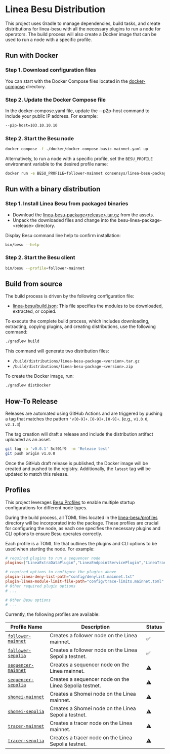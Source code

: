 # Linea Besu Distribution

This project uses Gradle to manage dependencies, build tasks, and create distributions for linea-besu with 
all the necessary plugins to run a node for operators. The build process will also create a Docker image that can be 
used to run a node with a specific profile.

## Run with Docker

### Step 1. Download configuration files

You can start with the Docker Compose files located in the [docker-compose](https://github.com/Consensys/linea-besu-package/tree/main/docker) directory.

### Step 2. Update the Docker Compose file
In the docker-compose.yaml file, update the --p2p-host command to include your public IP address. For example:
```sh
--p2p-host=103.10.10.10
```

### Step 2. Start the Besu node
```sh
docker compose -f ./docker/docker-compose-basic-mainnet.yaml up
```
Alternatively, to run a node with a specific profile, set the `BESU_PROFILE` environment variable to the desired profile name:

```sh
docker run -e BESU_PROFILE=follower-mainnet consensys/linea-besu-package:latest
```

## Run with a binary distribution

### Step 1. Install Linea Besu from packaged binaries
*  Download the [linea-besu-package&lt;release&gt;.tar.gz](https://github.com/Consensys/linea-besu-package/releases) 
from the assets.
* Unpack the downloaded files and change into the besu-linea-package-&lt;release&gt;
directory.

Display Besu command line help to confirm installation:
```sh
bin/besu --help
```

### Step 2. Start the Besu client
```sh
bin/besu --profile=follower-mainnet
```

## Build from source

The build process is driven by the following configuration file:

- [linea-besu/build.json](https://github.com/Consensys/linea-besu-package/tree/main/linea-besu/build.json): This file specifies the modules to be downloaded, extracted, or copied.

To execute the complete build process, which includes downloading, extracting, copying plugins, and creating
distributions, use the following command:

```sh
./gradlew build
```

This command will generate two distribution files:

- `/build/distributions/linea-besu-package-<version>.tar.gz`
- `/build/distributions/linea-besu-package-<version>.zip`

To create the Docker image, run:

```sh
./gradlew distDocker
```
## How-To Release

Releases are automated using GitHub Actions and are triggered by pushing a tag that matches the
pattern `'v[0-9]+.[0-9]+.[0-9]+`. (e.g., `v1.0.0`, `v2.1.3`)

The tag creation will draft a release and include the distribution artifact uploaded as an asset.
   ```sh
   git tag -a 'v0.0.1' 5cf01f9  -m 'Release test'
   git push origin v1.0.0
   ```

Once the GitHub draft release is published, the Docker image will be created and pushed to the registry. Additionally, 
the `latest` tag will be updated to match this release.



## Profiles

This project leverages [Besu Profiles](https://besu.hyperledger.org/public-networks/how-to/use-configuration-file/profile) to enable multiple startup configurations for different node types.

During the build process, all TOML files located in the [linea-besu/profiles](https://github.com/Consensys/linea-besu-package/tree/main/linea-besu/profiles) directory will be incorporated into the package. These profiles are crucial for configuring the node, as each one specifies the necessary plugins and CLI options to ensure Besu operates correctly.

Each profile is a TOML file that outlines the plugins and CLI options to be used when starting the node. For example:

```toml
# required plugins to run a sequencer node
plugins=["LineaExtraDataPlugin","LineaEndpointServicePlugin","LineaTransactionPoolValidatorPlugin","LineaTransactionSelectorPlugin"]

# required options to configure the plugins above
plugin-linea-deny-list-path="config/denylist.mainnet.txt"
plugin-linea-module-limit-file-path="config/trace-limits.mainnet.toml"
# Other required plugin options
# ...

# Other Besu options
# ...
```

Currently, the following profiles are available:

| Profile Name         | Description                                | Status                |
|----------------------|--------------------------------------------|-----------------------|
| [`follower-mainnet`](https://github.com/Consensys/linea-besu-package/blob/main/linea-besu/profiles/follower-mainnet.toml)   | Creates a follower node on the Linea mainnet.   | ✅                   |
| [`follower-sepolia`](https://github.com/Consensys/linea-besu-package/blob/main/linea-besu/profiles/follower-sepolia.toml)   | Creates a follower node on the Linea Sepolia testnet. | ✅                   |
| [`sequencer-mainnet`](https://github.com/Consensys/linea-besu-package/blob/main/linea-besu/profiles/sequencer-mainnet.toml)  | Creates a sequencer node on the Linea mainnet.  | ⚠️                    |
| [`sequencer-sepolia`](https://github.com/Consensys/linea-besu-package/blob/main/linea-besu/profiles/sequencer-sepolia.toml)  | Creates a sequencer node on the Linea Sepolia testnet. | ⚠️                    |
| [`shomei-mainnet`](https://github.com/Consensys/linea-besu-package/blob/main/linea-besu/profiles/shomei-mainnet.toml)     | Creates a Shomei node on the Linea mainnet.     | ⚠️                    |
| [`shomei-sepolia`](https://github.com/Consensys/linea-besu-package/blob/main/linea-besu/profiles/shomei-sepolia.toml)     | Creates a Shomei node on the Linea Sepolia testnet. | ⚠️                    |
| [`tracer-mainnet`](https://github.com/Consensys/linea-besu-package/blob/main/linea-besu/profiles/tracer-mainnet.toml)     | Creates a tracer node on the Linea mainnet.     | ⚠️                    |
| [`tracer-sepolia`](https://github.com/Consensys/linea-besu-package/blob/main/linea-besu/profiles/tracer-sepolia.toml)     | Creates a tracer node on the Linea Sepolia testnet. | ⚠️                    |

